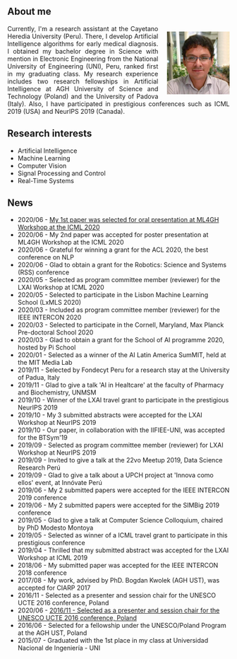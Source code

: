 <h2>About me</h2>
<p>
<img style="float: right; margin: 15px 0px 10px 20px;" src="/dennishnf-photo.jpg" alt="90" width="142" height="142" /> 
<p align="justify" style="text-indent:0"> 
<!-- <img style="float: left; margin: 15px 20px 10px 0px;" src="/dennishnf-photo.jpg" alt="90" width="142" height="142" /> 
<p align="justify" style="text-indent:0"> -->
Currently, I'm a research assistant at the Cayetano Heredia University (Peru). There, I develop Artificial Intelligence algorithms for early medical diagnosis. I obtained my bachelor degree in Science with mention in Electronic Engineering from the National University of Engineering (UNI), Peru, ranked first in my graduating class. My research experience includes two research fellowships in Artificial Intelligence at AGH University of Science and Technology (Poland) and the University of Padova (Italy). Also, I have participated in prestigious conferences such as ICML 2019 (USA) and NeurIPS 2019 (Canada).
</p>
</p>
<h2>Research interests</h2>
<p>
<ul>
<li>Artificial Intelligence</li>
<li>Machine Learning</li>
<li>Computer Vision</li>
<li>Signal Processing and Control</li>
<li>Real-Time Systems</li>
</ul>
</p>
<h2>News</h2>
<p>
<ul>

<li>2020/06 - <a href="https://mlforglobalhealth.org/schedule/">
My 1st paper was selected for oral presentation at ML4GH Workshop at the ICML 2020</a></li>

<li>2020/06 - My 2nd paper was accepted for poster presentation at ML4GH Workshop at the ICML 2020</li>

<li>2020/06 - Grateful for winning a grant for the ACL 2020, the best conference on NLP</li>

<li>2020/06 - Glad to obtain a grant for the Robotics: Science and Systems (RSS) conference</li>

<li>2020/05 - Selected as program committee member (reviewer) for the LXAI Workshop at ICML 2020</li>

<li>2020/05 - Selected to participate in the Lisbon Machine Learning School (LxMLS 2020)</li>

<li>2020/03 - Included as program committee member (reviewer) for the IEEE INTERCON 2020</li>

<li>2020/03 - Selected to participate in the Cornell, Maryland, Max Planck Pre-doctoral School 2020</li>

<li>2020/03 - Glad to obtain a grant for the School of AI programme 2020, hosted by Pi School</li>

<li>2020/01 - Selected as a winner of the AI Latin America SumMIT, held at the MIT Media Lab</li>

<li>2019/11 - Selected by Fondecyt Peru for a research stay at the University of Padua, Italy</li>

<li>2019/11 - Glad to give a talk 'AI in Healtcare' at the faculty of Pharmacy and Biochemistry, UNMSM</li>

<li>2019/10 - Winner of the LXAI travel grant to participate in the prestigious NeurIPS 2019</li>

<li>2019/10 - My 3 submitted abstracts were accepted for the LXAI Workshop at NeurIPS 2019</li>

<li>2019/10 - Our paper, in collaboration with the IIFIEE-UNI, was accepted for the BTSym'19</li>

<li>2019/09 - Selected as program committee member (reviewer) for LXAI Workshop at NeurIPS 2019</li>

<li>2019/09 - Invited to give a talk at the 22vo Meetup 2019, Data Science Research Perú</li>

<li>2019/09 - Glad to give a talk about a UPCH project at 'Innova como ellos' event, at Innóvate Perú</li>

<li>2019/06 - My 2 submitted papers were accepted for the IEEE INTERCON 2019 conference</li>

<li>2019/06 - My 2 submitted papers were accepted for the SIMBig 2019 conference</li>

<li>2019/05 - Glad to give a talk at Computer Science Colloquium, chaired by PhD Modesto Montoya</li>

<li>2019/05 - Selected as winner of a ICML travel grant to participate in this prestigious conference</li>

<li>2019/04 - Thrilled that my submitted abstract was accepted for the LXAI Workshop at ICML 2019</li>

<li>2018/06 - My submitted paper was accepted for the IEEE INTERCON 2018 conference</li>

<li>2017/08 - My work, advised by PhD. Bogdan Kwolek (AGH UST), was accepted for CIARP 2017</li>

<li>2016/11 - Selected as a presenter and session chair for the UNESCO UCTE 2016 conference, Poland</li>

<li>2020/06 - <a href="http://www.unesco.agh.edu.pl/fileadmin/default/templates/css/j/unesco/system/program_UCTE_2016_v12_2016_12_06x.pdf">
2016/11 - Selected as a presenter and session chair for the UNESCO UCTE 2016 conference, Poland</a></li>

<li>2016/06 - Selected for a fellowship under the UNESCO/Poland Program at the AGH UST, Poland</li>

<li>2015/07 - Graduated with the 1st place in my class at Universidad Nacional de Ingeniería - UNI</li>

</ul>
</p>
